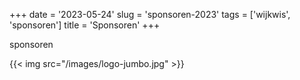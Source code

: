 +++
date = '2023-05-24'
slug = 'sponsoren-2023'
tags = ['wijkwis', 'sponsoren']
title = 'Sponsoren'
+++

sponsoren

{{< img src="/images/logo-jumbo.jpg" >}}
